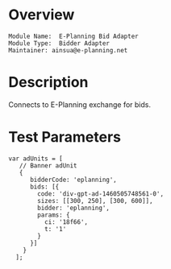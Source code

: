 # Overview

```
Module Name:  E-Planning Bid Adapter
Module Type:  Bidder Adapter
Maintainer: ainsua@e-planning.net
```

# Description

Connects to E-Planning exchange for bids.

# Test Parameters
```
var adUnits = [
   // Banner adUnit
   {
      bidderCode: 'eplanning',
      bids: [{
        code: 'div-gpt-ad-1460505748561-0',
        sizes: [[300, 250], [300, 600]],
        bidder: 'eplanning',
        params: {
          ci: '18f66',
          t: '1'
        }
      }]
    }
  ];
```
